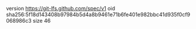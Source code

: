 version https://git-lfs.github.com/spec/v1
oid sha256:5f18d143408b97984b5d4a8b9461e71b6fe401e982bbc41d935f0cf9068986c3
size 46
